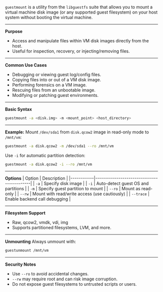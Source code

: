 `guestmount` is a utility from the `libguestfs` suite that allows you to mount a virtual machine disk image (or any supported guest filesystem) on your host system without booting the virtual machine.

---

**Purpose**  
- Access and manipulate files within VM disk images directly from the host.
- Useful for inspection, recovery, or injecting/removing files.

---

**Common Use Cases**  
- Debugging or viewing guest log/config files.  
- Copying files into or out of a VM disk image.  
- Performing forensics on a VM image.  
- Rescuing files from an unbootable image.  
- Modifying or patching guest environments.

---

**Basic Syntax**
```bash
guestmount -a <disk.img> -m <mount_point> <host_directory>
```

---

**Example:**
Mount `/dev/sda1` from `disk.qcow2` image in read-only mode to `/mnt/vm`:
```bash
guestmount -a disk.qcow2 -m /dev/sda1 --ro /mnt/vm
```

Use `-i` for automatic partition detection:
```bash
guestmount -a disk.qcow2 -i --ro /mnt/vm
```

---

**Options**
| Option     | Description                                 |
|------------|---------------------------------------------|
| `-a`       | Specify disk image                          |
| `-i`       | Auto-detect guest OS and partitions         |
| `-m`       | Specify guest partition to mount            |
| `--ro`     | Mount as read-only                          |
| `--rw`     | Mount with read/write access (use cautiously) |
| `--trace`  | Enable backend call debugging               |

---

**Filesystem Support**
- Raw, qcow2, vmdk, vdi, img
- Supports partitioned filesystems, LVM, and more.

---

**Unmounting**
Always unmount with:
```bash
guestunmount /mnt/vm
```

---

**Security Notes**
- Use `--ro` to avoid accidental changes.
- `--rw` may require root and can risk image corruption.
- Do not expose guest filesystems to untrusted scripts or users.
